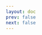 ```yaml
---
layout: doc
prev: false
next: false
---
```


<CustomItemBox :item="{
  name: '《铁匠的传奇》',
  icon: '/wiki/item/book_b_02.png',
  type: '书籍',
  description: '',
  params: {
    stack: 1,
    durability: -1 
  },
  obtain: {
    found: [],
    npc: [],
    shop: [],
    gardening: []
  }
}" />
